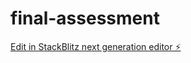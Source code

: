 # final-assessment

[Edit in StackBlitz next generation editor ⚡️](https://stackblitz.com/~/github.com/Yukihine12/final-assessment)